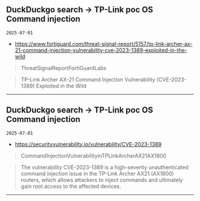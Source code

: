 ## DuckDuckgo search -> TP-Link poc OS Command injection
`2025-07-01`

* https://www.fortiguard.com/threat-signal-report/5157/tp-link-archer-ax-21-command-injection-vulnerability-cve-2023-1389-exploited-in-the-wild

<blockquote>
 ThreatSignalReportFortiGuardLabs
</blockquote>
<blockquote>
TP-Link Archer AX-21 Command Injection Vulnerability (CVE-2023-1389) Exploited in the Wild
</blockquote>

---

## DuckDuckgo search -> TP-Link poc OS Command injection
`2025-07-01`

* https://securityvulnerability.io/vulnerability/CVE-2023-1389

<blockquote>
 CommandInjectionVulnerabilityinTPLinkArcherAX21AX1800
</blockquote>
<blockquote>
The vulnerability CVE-2023-1389 is a high-severity unauthenticated command injection issue in the TP-Link Archer AX21 (AX1800) routers, which allows attackers to inject commands and ultimately gain root access to the affected devices.
</blockquote>

---

